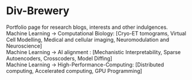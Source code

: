 # Div-Brewery

Portfolio page for research blogs, interests and other indulgences.  
Machine Learning -> Computational Biology:  [Cryo-ET tomograms, Virtual Cell Modelling, Medical and cellular imaging, Neuromodulation and Neuroscience]  
Machine Learning -> AI alignment : [Mechanistic Interpretability, Sparse Autoencoders, Crosscoders, Model Diffing]  
Machine Learning -> High-Performance-Computing: [Distributed computing, Accelerated computing, GPU Programming]  
